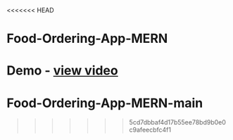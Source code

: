 <<<<<<< HEAD
# Food-Ordering-App-MERN
Demo - <a href="https://drive.google.com/file/d/1RJzLnoh63AlDz6dUwKgoZcZq9fA9gZwX/view?usp=drive_link">view video</a>
=======
# Food-Ordering-App-MERN-main
>>>>>>> 5cd7dbbaf4d17b55ee78bd9b0e0c9afeecbfc4f1

